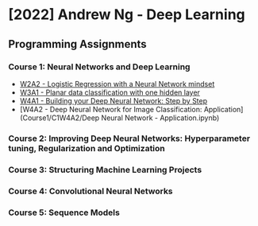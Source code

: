 # [2022] Andrew Ng - Deep Learning
## Programming Assignments
### Course 1: Neural Networks and Deep Learning
  - [W2A2 - Logistic Regression with a Neural Network mindset](Course1/C1W2A2/Logistic_Regression_with_a_Neural_Network_mindset.ipynb)
  - [W3A1 - Planar data classification with one hidden layer](Course1/C1W3A1/Planar_data_classification_with_one_hidden_layer.ipynb)
  - [W4A1 - Building your Deep Neural Network: Step by Step](Course1/C1W4A1/Building_your_Deep_Neural_Network_Step_by_Step.ipynb)
  - [W4A2 - Deep Neural Network for Image Classification: Application](Course1/C1W4A2/Deep Neural Network - Application.ipynb)
### Course 2: Improving Deep Neural Networks: Hyperparameter tuning, Regularization and Optimization
### Course 3: Structuring Machine Learning Projects
### Course 4: Convolutional Neural Networks
### Course 5: Sequence Models
